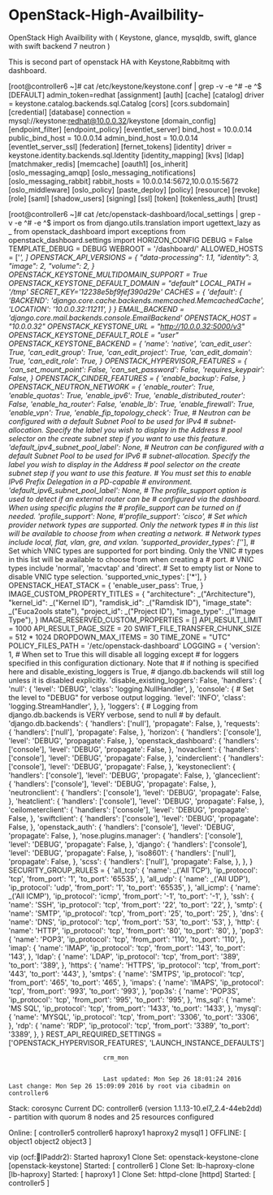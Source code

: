 # OpenStack-High-Availbility-
OpenStack High Availbility with ( Keystone, glance, mysqldb, swift, glance with swift backend 7 neutron )

This is second part of openstack HA with Keystone,Rabbitmq with dashboard.

[root@controller6 ~]# cat /etc/keystone/keystone.conf | grep -v -e ^# -e ^$
[DEFAULT]
admin_token=redhat
[assignment]
[auth]
[cache]
[catalog]
driver = keystone.catalog.backends.sql.Catalog
[cors]
[cors.subdomain]
[credential]
[database]
connection = mysql://keystone:redhat@10.0.0.32/keystone
[domain_config]
[endpoint_filter]
[endpoint_policy]
[eventlet_server]
bind_host = 10.0.0.14
public_bind_host = 10.0.0.14
admin_bind_host = 10.0.0.14
[eventlet_server_ssl]
[federation]
[fernet_tokens]
[identity]
driver = keystone.identity.backends.sql.Identity
[identity_mapping]
[kvs]
[ldap]
[matchmaker_redis]
[memcache]
[oauth1]
[os_inherit]
[oslo_messaging_amqp]
[oslo_messaging_notifications]
[oslo_messaging_rabbit]
rabbit_hosts = 10.0.0.14:5672,10.0.0.15:5672
[oslo_middleware]
[oslo_policy]
[paste_deploy]
[policy]
[resource]
[revoke]
[role]
[saml]
[shadow_users]
[signing]
[ssl]
[token]
[tokenless_auth]
[trust]




[root@controller6 ~]# cat /etc/openstack-dashboard/local_settings | grep -v -e ^# -e ^$
import os
from django.utils.translation import ugettext_lazy as _
from openstack_dashboard import exceptions
from openstack_dashboard.settings import HORIZON_CONFIG
DEBUG = False
TEMPLATE_DEBUG = DEBUG
WEBROOT = '/dashboard/'
ALLOWED_HOSTS = ['*', ]
OPENSTACK_API_VERSIONS = {
    "data-processing": 1.1,
    "identity": 3,
    "image": 2,
    "volume": 2,
}
OPENSTACK_KEYSTONE_MULTIDOMAIN_SUPPORT = True
OPENSTACK_KEYSTONE_DEFAULT_DOMAIN = "default"
LOCAL_PATH = '/tmp'
SECRET_KEY='12238e5bf9fef390d29e'
CACHES = {
    'default': {
         'BACKEND': 'django.core.cache.backends.memcached.MemcachedCache',
         'LOCATION': '10.0.0.32:11211',
    }
}
EMAIL_BACKEND = 'django.core.mail.backends.console.EmailBackend'
OPENSTACK_HOST = "10.0.0.32"
OPENSTACK_KEYSTONE_URL = "http://10.0.0.32:5000/v3"
OPENSTACK_KEYSTONE_DEFAULT_ROLE = "user"
OPENSTACK_KEYSTONE_BACKEND = {
    'name': 'native',
    'can_edit_user': True,
    'can_edit_group': True,
    'can_edit_project': True,
    'can_edit_domain': True,
    'can_edit_role': True,
}
OPENSTACK_HYPERVISOR_FEATURES = {
    'can_set_mount_point': False,
    'can_set_password': False,
    'requires_keypair': False,
}
OPENSTACK_CINDER_FEATURES = {
    'enable_backup': False,
}
OPENSTACK_NEUTRON_NETWORK = {
    'enable_router': True,
    'enable_quotas': True,
    'enable_ipv6': True,
    'enable_distributed_router': False,
    'enable_ha_router': False,
    'enable_lb': True,
    'enable_firewall': True,
    'enable_vpn': True,
    'enable_fip_topology_check': True,
    # Neutron can be configured with a default Subnet Pool to be used for IPv4
    # subnet-allocation. Specify the label you wish to display in the Address
    # pool selector on the create subnet step if you want to use this feature.
    'default_ipv4_subnet_pool_label': None,
    # Neutron can be configured with a default Subnet Pool to be used for IPv6
    # subnet-allocation. Specify the label you wish to display in the Address
    # pool selector on the create subnet step if you want to use this feature.
    # You must set this to enable IPv6 Prefix Delegation in a PD-capable
    # environment.
    'default_ipv6_subnet_pool_label': None,
    # The profile_support option is used to detect if an external router can be
    # configured via the dashboard. When using specific plugins the
    # profile_support can be turned on if needed.
    'profile_support': None,
    #'profile_support': 'cisco',
    # Set which provider network types are supported. Only the network types
    # in this list will be available to choose from when creating a network.
    # Network types include local, flat, vlan, gre, and vxlan.
    'supported_provider_types': ['*'],
    # Set which VNIC types are supported for port binding. Only the VNIC
    # types in this list will be available to choose from when creating a
    # port.
    # VNIC types include 'normal', 'macvtap' and 'direct'.
    # Set to empty list or None to disable VNIC type selection.
    'supported_vnic_types': ['*'],
}
OPENSTACK_HEAT_STACK = {
    'enable_user_pass': True,
}
IMAGE_CUSTOM_PROPERTY_TITLES = {
    "architecture": _("Architecture"),
    "kernel_id": _("Kernel ID"),
    "ramdisk_id": _("Ramdisk ID"),
    "image_state": _("Euca2ools state"),
    "project_id": _("Project ID"),
    "image_type": _("Image Type"),
}
IMAGE_RESERVED_CUSTOM_PROPERTIES = []
API_RESULT_LIMIT = 1000
API_RESULT_PAGE_SIZE = 20
SWIFT_FILE_TRANSFER_CHUNK_SIZE = 512 * 1024
DROPDOWN_MAX_ITEMS = 30
TIME_ZONE = "UTC"
POLICY_FILES_PATH = '/etc/openstack-dashboard'
LOGGING = {
    'version': 1,
    # When set to True this will disable all logging except
    # for loggers specified in this configuration dictionary. Note that
    # if nothing is specified here and disable_existing_loggers is True,
    # django.db.backends will still log unless it is disabled explicitly.
    'disable_existing_loggers': False,
    'handlers': {
        'null': {
            'level': 'DEBUG',
            'class': 'logging.NullHandler',
        },
        'console': {
            # Set the level to "DEBUG" for verbose output logging.
            'level': 'INFO',
            'class': 'logging.StreamHandler',
        },
    },
    'loggers': {
        # Logging from django.db.backends is VERY verbose, send to null
        # by default.
        'django.db.backends': {
            'handlers': ['null'],
            'propagate': False,
        },
        'requests': {
            'handlers': ['null'],
            'propagate': False,
        },
        'horizon': {
            'handlers': ['console'],
            'level': 'DEBUG',
            'propagate': False,
        },
        'openstack_dashboard': {
            'handlers': ['console'],
            'level': 'DEBUG',
            'propagate': False,
        },
        'novaclient': {
            'handlers': ['console'],
            'level': 'DEBUG',
            'propagate': False,
        },
        'cinderclient': {
            'handlers': ['console'],
            'level': 'DEBUG',
            'propagate': False,
        },
        'keystoneclient': {
            'handlers': ['console'],
            'level': 'DEBUG',
            'propagate': False,
        },
        'glanceclient': {
            'handlers': ['console'],
            'level': 'DEBUG',
            'propagate': False,
        },
        'neutronclient': {
            'handlers': ['console'],
            'level': 'DEBUG',
            'propagate': False,
        },
        'heatclient': {
            'handlers': ['console'],
            'level': 'DEBUG',
            'propagate': False,
        },
        'ceilometerclient': {
            'handlers': ['console'],
            'level': 'DEBUG',
            'propagate': False,
        },
        'swiftclient': {
            'handlers': ['console'],
            'level': 'DEBUG',
            'propagate': False,
        },
        'openstack_auth': {
            'handlers': ['console'],
            'level': 'DEBUG',
            'propagate': False,
        },
        'nose.plugins.manager': {
            'handlers': ['console'],
            'level': 'DEBUG',
            'propagate': False,
        },
        'django': {
            'handlers': ['console'],
            'level': 'DEBUG',
            'propagate': False,
        },
        'iso8601': {
            'handlers': ['null'],
            'propagate': False,
        },
        'scss': {
            'handlers': ['null'],
            'propagate': False,
        },
    },
}
SECURITY_GROUP_RULES = {
    'all_tcp': {
        'name': _('All TCP'),
        'ip_protocol': 'tcp',
        'from_port': '1',
        'to_port': '65535',
    },
    'all_udp': {
        'name': _('All UDP'),
        'ip_protocol': 'udp',
        'from_port': '1',
        'to_port': '65535',
    },
    'all_icmp': {
        'name': _('All ICMP'),
        'ip_protocol': 'icmp',
        'from_port': '-1',
        'to_port': '-1',
    },
    'ssh': {
        'name': 'SSH',
        'ip_protocol': 'tcp',
        'from_port': '22',
        'to_port': '22',
    },
    'smtp': {
        'name': 'SMTP',
        'ip_protocol': 'tcp',
        'from_port': '25',
        'to_port': '25',
    },
    'dns': {
        'name': 'DNS',
        'ip_protocol': 'tcp',
        'from_port': '53',
        'to_port': '53',
    },
    'http': {
        'name': 'HTTP',
        'ip_protocol': 'tcp',
        'from_port': '80',
        'to_port': '80',
    },
    'pop3': {
        'name': 'POP3',
        'ip_protocol': 'tcp',
        'from_port': '110',
        'to_port': '110',
    },
    'imap': {
        'name': 'IMAP',
        'ip_protocol': 'tcp',
        'from_port': '143',
        'to_port': '143',
    },
    'ldap': {
        'name': 'LDAP',
        'ip_protocol': 'tcp',
        'from_port': '389',
        'to_port': '389',
    },
    'https': {
        'name': 'HTTPS',
        'ip_protocol': 'tcp',
        'from_port': '443',
        'to_port': '443',
    },
    'smtps': {
        'name': 'SMTPS',
        'ip_protocol': 'tcp',
        'from_port': '465',
        'to_port': '465',
    },
    'imaps': {
        'name': 'IMAPS',
        'ip_protocol': 'tcp',
        'from_port': '993',
        'to_port': '993',
    },
    'pop3s': {
        'name': 'POP3S',
        'ip_protocol': 'tcp',
        'from_port': '995',
        'to_port': '995',
    },
    'ms_sql': {
        'name': 'MS SQL',
        'ip_protocol': 'tcp',
        'from_port': '1433',
        'to_port': '1433',
    },
    'mysql': {
        'name': 'MYSQL',
        'ip_protocol': 'tcp',
        'from_port': '3306',
        'to_port': '3306',
    },
    'rdp': {
        'name': 'RDP',
        'ip_protocol': 'tcp',
        'from_port': '3389',
        'to_port': '3389',
    },
}
REST_API_REQUIRED_SETTINGS = ['OPENSTACK_HYPERVISOR_FEATURES',
                              'LAUNCH_INSTANCE_DEFAULTS']
                              
                              
                              
                              
                              crm_mon
                              
                              
                              Last updated: Mon Sep 26 18:01:24 2016          Last change: Mon Sep 26 15:09:09 2016 by root via cibadmin on controller6
Stack: corosync
Current DC: controller6 (version 1.1.13-10.el7_2.4-44eb2dd) - partition with quorum
8 nodes and 25 resources configured

Online: [ controller5 controller6 haproxy1 haproxy2 mysql1 ]
OFFLINE: [ object1 object2 object3 ]

vip     (ocf::heartbeat:IPaddr2):       Started haproxy1
 Clone Set: openstack-keystone-clone [openstack-keystone]
     Started: [ controller6 ]
 Clone Set: lb-haproxy-clone [lb-haproxy]
     Started: [ haproxy1 ]
 Clone Set: httpd-clone [httpd]
     Started: [ controller5 ]
                              
                              
                              
